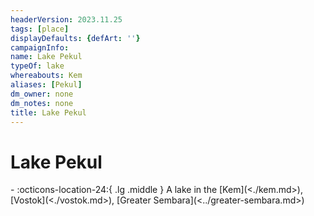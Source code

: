 ```yaml
---
headerVersion: 2023.11.25
tags: [place]
displayDefaults: {defArt: ''}
campaignInfo:
name: Lake Pekul
typeOf: lake
whereabouts: Kem
aliases: [Pekul]
dm_owner: none
dm_notes: none
title: Lake Pekul
---
```

# Lake Pekul
<div class="grid cards ext-narrow-margin ext-one-column" markdown>
-    :octicons-location-24:{ .lg .middle } A lake in the [Kem](<./kem.md>), [Vostok](<./vostok.md>), [Greater Sembara](<../greater-sembara.md>)  
</div>

